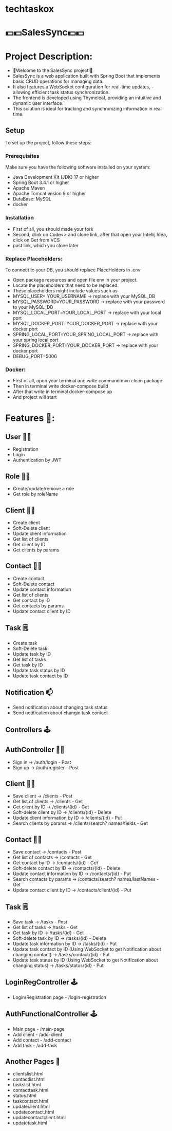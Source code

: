 # techtaskox

# 💵💵SalesSync💵💵

# Project Description:
- 🫡Welcome to the SalesSync project!🫡
- SalesSync is a web application built with Spring Boot that implements basic CRUD operations for managing data. 
- It also features a WebSocket configuration for real-time updates, -allowing efficient task status synchronization. 
- The frontend is developed using Thymeleaf, providing an intuitive and dynamic user interface. 
- This solution is ideal for tracking and synchronizing information in real time.

## Setup

To set up the project, follow these steps:

### Prerequisites

Make sure you have the following software installed on your system:

- Java Development Kit (JDK) 17 or higher
- Spring Boot 3.4.1 or higher
- Apache Maven
- Apache Tomcat vesion 9 or higher
- DataBase: MySQL
- docker

### Installation
- First of all, you should made your fork
- Second, clink on Code<> and clone link, after that open your Intellij Idea, click on Get from VCS
- past link, which you clone later

### Replace Placeholders:
To connect to your DB, you should replace PlaceHolders in .env
- Open package resources and open file env in your project.
- Locate the placeholders that need to be replaced.
- These placeholders might include values such as
- MYSQL_USER= YOUR_USERNAME -> replace with your MySQL_DB
- MYSQL_PASSWORD=YOUR_PASSWORD -> replace with your password to your MySQL_DB
- MYSQL_LOCAL_PORT=YOUR_LOCAL_PORT -> replace with your local port
- MYSQL_DOCKER_PORT=YOUR_DOCKER_PORT -> replace with your docker port
- SPRING_LOCAL_PORT=YOUR_SPRING_LOCAL_PORT -> replace with your spring local port
- SPRING_DOCKER_PORT=YOUR_DOCKER_PORT -> replace with your docker port
- DEBUG_PORT=5006

  

### Docker:
- First of all, open your terminal and write command mvn clean package
- Then in terminal write docker-compose build
- After that write in terminal docker-compose up
- And project will start

  

# Features 🤌:

## User 🤵‍♂️
- Registration
- Login
- Authentication by JWT

## Role 🙎‍♂️
- Create/update/remove a role
- Get role by roleName

## Client 👨‍⚖️
- Create client
- Soft-Delete client
- Update client information
- Get list of clients
- Get client by ID
- Get clients by params

## Contact 👨‍🚀
- Create contact
- Soft-Delete contact
- Update contact information
- Get list of clients
- Get contact by ID
- Get contacts by params
- Update contact client by ID

## Task 🗒
- Create task
- Soft-Delete task
- Update task by ID
- Get list of tasks
- Get task by ID
- Update task status by ID
- Update task contact by ID

## Notification 📫
- Send notification about changing task status
- Send notification about changin task contact

## Controllers 🕹

## AuthController 🤵‍♂️
- Sign in -> /auth/login - Post
- Sign up -> /auth/register - Post

## Client 👨‍⚖️
- Save client -> /clients - Post
- Get list of clients -> /clients - Get
- Get client by ID -> /clients/{id} - Get
- Soft-delete client by ID -> /clients/{id} - Delete
- Update client information by ID -> /clients/{id} - Put
- Search clients by params -> /clients/search? names/fields - Get

## Contact 👨‍🚀
- Save contact -> /contacts - Post
- Get list of contacts -> /contacts - Get
- Get contact by ID -> /contacts/{id} - Get
- Soft-delete contact by ID -> /contacts/{id} - Delete
- Update contact information by ID -> /contacts/{id} - Put
- Search contacts by params -> /contacts/search? names/lastNames - Get
- Update contact client by ID -> /contacts/client/{id} - Put

## Task 🗒
- Save task -> /tasks - Post
- Get list of tasks -> /tasks - Get
- Get task by ID -> /tasks/{id} - Get
- Soft-delete task by ID -> /tasks/{id} - Delete
- Update task information by ID -> /tasks/{id} - Put
- Update task contact by ID (Using WebSocket to get Notification about changing contact) -> /tasks/contact/{id} - Put
- Update task status by ID (Using WebSocket to get Notification about changing status) -> /tasks/status/{id} - Put

## LoginRegController 🕹
- Login/Registration page - /login-registration

## AuthFunctionalController 🕹
- Main page - /main-page
- Add client - /add-client
- Add contact - /add-contact
- Add task - /add-task

## Another Pages 📄
- clientslist.html
- contactlist.html
- taskslist.html
- contacttask.html
- status.html
- taskcontact.html
- updateclient.html
- updatecontact.html
- updatecontactclient.html
- updatetask.html

